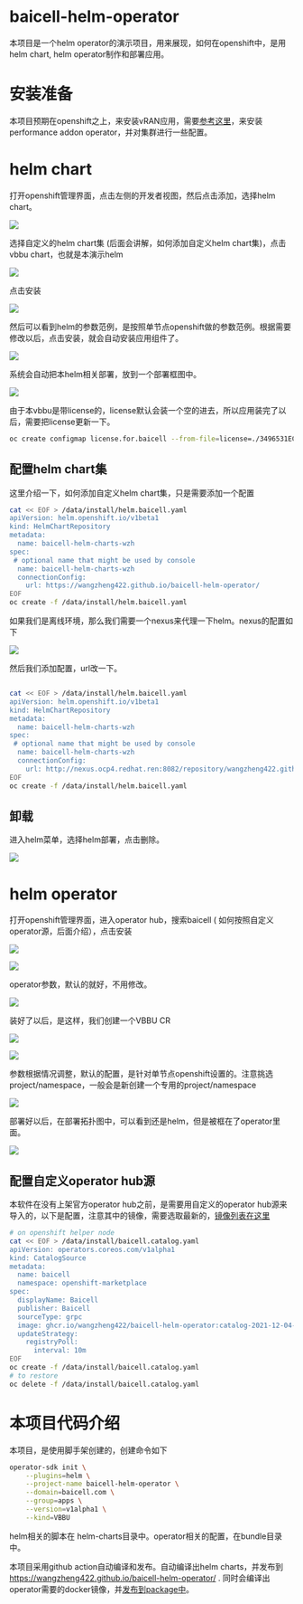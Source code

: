 # baicell-helm-operator

本项目是一个helm operator的演示项目，用来展现，如何在openshift中，是用helm chart, helm operator制作和部署应用。

# 安装准备

本项目预期在openshift之上，来安装vRAN应用，需要[参考这里](https://github.com/wangzheng422/docker_env/blob/master/redhat/ocp4/4.9/4.9.real-time.kernel.baicell.md)，来安装performance addon operator，并对集群进行一些配置。

# helm chart

打开openshift管理界面，点击左侧的开发者视图，然后点击添加，选择helm chart。

![](imgs/2021-12-03-13-18-49.png)

选择自定义的helm chart集 (后面会讲解，如何添加自定义helm chart集)，点击vbbu chart，也就是本演示helm

![](imgs/2021-12-03-13-34-22.png)

点击安装

![](imgs/2021-12-03-13-38-08.png)

然后可以看到helm的参数范例，是按照单节点openshift做的参数范例。根据需要修改以后，点击安装，就会自动安装应用组件了。

![](imgs/2021-12-03-13-47-34.png)

系统会自动把本helm相关部署，放到一个部署框图中。

![](imgs/2021-12-03-13-49-14.png)

由于本vbbu是带license的，license默认会装一个空的进去，所以应用装完了以后，需要把license更新一下。
```bash
oc create configmap license.for.baicell --from-file=license=./3496531EC238AD91DED6DBA5BD6B.lic -o yaml --dry-run=client | oc apply -f -
```

## 配置helm chart集

这里介绍一下，如何添加自定义helm chart集，只是需要添加一个配置

```bash
cat << EOF > /data/install/helm.baicell.yaml
apiVersion: helm.openshift.io/v1beta1
kind: HelmChartRepository
metadata:
  name: baicell-helm-charts-wzh
spec:
 # optional name that might be used by console
  name: baicell-helm-charts-wzh
  connectionConfig:
    url: https://wangzheng422.github.io/baicell-helm-operator/
EOF
oc create -f /data/install/helm.baicell.yaml

```

如果我们是离线环境，那么我们需要一个nexus来代理一下helm。nexus的配置如下

![](imgs/2021-12-01-22-21-28.png)

然后我们添加配置，url改一下。
```bash

cat << EOF > /data/install/helm.baicell.yaml
apiVersion: helm.openshift.io/v1beta1
kind: HelmChartRepository
metadata:
  name: baicell-helm-charts-wzh
spec:
 # optional name that might be used by console
  name: baicell-helm-charts-wzh
  connectionConfig:
    url: http://nexus.ocp4.redhat.ren:8082/repository/wangzheng422.github.io/
EOF
oc create -f /data/install/helm.baicell.yaml

```

## 卸载

进入helm菜单，选择helm部署，点击删除。

![](imgs/2021-12-03-13-57-11.png)

# helm operator

打开openshift管理界面，进入operator hub，搜索baicell ( 如何按照自定义operator源，后面介绍），点击安装

![](imgs/2021-12-03-15-32-13.png)

![](imgs/2021-12-03-15-33-15.png)

operator参数，默认的就好，不用修改。

![](imgs/2021-12-03-15-33-32.png)

装好了以后，是这样，我们创建一个VBBU CR

![](imgs/2021-12-03-15-34-55.png)

![](imgs/2021-12-03-15-37-20.png)

参数根据情况调整，默认的配置，是针对单节点openshift设置的。注意挑选project/namespace，一般会是新创建一个专用的project/namespace

![](imgs/2021-12-03-15-37-55.png)

部署好以后，在部署拓扑图中，可以看到还是helm，但是被框在了operator里面。

![](imgs/2021-12-03-19-59-26.png)

## 配置自定义operator hub源

本软件在没有上架官方operator hub之前，是需要用自定义的operator hub源来导入的，以下是配置，注意其中的镜像，需要选取最新的，[镜像列表在这里](https://github.com/wangzheng422/baicell-helm-operator/pkgs/container/baicell-helm-operator)

```bash
# on openshift helper node
cat << EOF > /data/install/baicell.catalog.yaml
apiVersion: operators.coreos.com/v1alpha1
kind: CatalogSource
metadata:
  name: baicell
  namespace: openshift-marketplace
spec:
  displayName: Baicell
  publisher: Baicell
  sourceType: grpc
  image: ghcr.io/wangzheng422/baicell-helm-operator:catalog-2021-12-04-1344
  updateStrategy:
    registryPoll:
      interval: 10m
EOF
oc create -f /data/install/baicell.catalog.yaml
# to restore
oc delete -f /data/install/baicell.catalog.yaml

```

# 本项目代码介绍

本项目，是使用脚手架创建的，创建命令如下
```bash
operator-sdk init \
    --plugins=helm \
    --project-name baicell-helm-operator \
    --domain=baicell.com \
    --group=apps \
    --version=v1alpha1 \
    --kind=VBBU 
```

helm相关的脚本在 helm-charts目录中。operator相关的配置，在bundle目录中。

本项目采用github action自动编译和发布。自动编译出helm charts，并发布到 https://wangzheng422.github.io/baicell-helm-operator/ . 同时会编译出operator需要的docker镜像，并[发布到package中](https://github.com/wangzheng422/baicell-helm-operator/pkgs/container/baicell-helm-operator)。